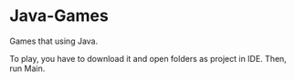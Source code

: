 # Java-Games
Games that using Java.

To play, you have to download it and open folders as project in IDE. Then, run Main.
